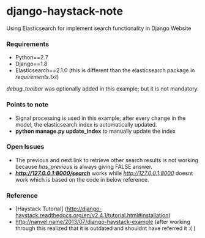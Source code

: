 # django-haystack-note
Using Elasticsearch for implement search functionality in Django Website

### Requirements
- Python==2.7
- Django==1.8
- Elasticsearch==2.1.0 (this is different than the elasticsearch package in _requirements.txt_)

*debug_toolbar* was optionally added in this example; but it is not mandatory.

### Points to note
- Signal processing is used in this example; after every change in the model, the elasticsearch index is automatically updated. 
- **python manage.py update_index** to manually update the index

### Open Issues

- The previous and next link to retrieve other search results is not working because *has_previous* is always giving FALSE answer.
- **_http://127.0.0.1:8000/search_** works while *http://127.0.0.1:8000* doesnt work which is based on the code in below reference.


### Reference
- [Haystack Tutorial] (http://django-haystack.readthedocs.org/en/v2.4.1/tutorial.html#installation) 
- http://nanvel.name/2013/07/django-haystack-example (after working through this realized that it is outdated and shouldnt have referred it :( )
